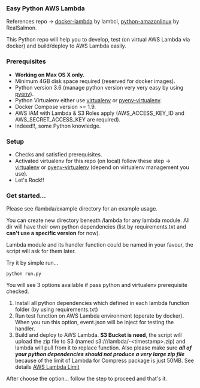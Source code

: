 ### Easy Python AWS Lambda

References repo -> [docker-lambda][4] by lambci, [python-amazonlinux][5] by RealSalmon.

This Python repo will help you to develop, test (on virtual AWS Lambda via docker) and build/deploy to AWS Lambda easily.

### Prerequisites
- **Working on Max OS X only.**
- Minimum 4GB disk space required (reserved for docker images).
- Python version 3.6 (manage python version very very easy by using [pyenv]).
- Python Virtualenv either use [virtualenv][0] or [pyenv-virtualenv][1].
- Docker Compose version >= 1.9.
- AWS IAM with Lambda & S3 Roles apply (AWS_ACCESS_KEY_ID and AWS_SECRET_ACCESS_KEY are required).
- Indeed!!, some Python knowledge.

### Setup
- Checks and satisfied prerequisites.
- Activated virtualenv for this repo (on local) follow these step -> [virtualenv][2] or [pyenv-virtualenv][3] (depend on virtualenv management you use).
- Let's Rock!!

### Get started...
Please see /lambda/example directory for an example usage.

You can create new directory beneath /lambda for any lambda module. All dir will have their own python dependencies (list by requirements.txt and **can't use a specific version** for now).

Lambda module and its handler function could be named in your favour, the script will ask for them later.

Try it by simple run...
```
python run.py
```

You will see 3 options available if pass python and virtualenv prerequisite checked.

1. Install all python dependencies which defined in each lambda function folder (by using requirements.txt)
2. Run test function on AWS Lambda environment (operate by docker). When you run this option, event.json will be inject for testing the handler.
3. Build and deploy to AWS Lambda. **S3 Bucket is need**, the script will upload the zip file to S3 (named s3://<bucket-name>/lambda/<function-name>-\<timestamp>.zip) and lambda will pull from it to replace function. Also please make sure **_all of your python dependencies should not produce a very large zip file_** because of the limit of Lambda for Compress package is just 50MB. See details [AWS Lambda Limit][6]

After choose the option... follow the step to proceed and that's it.

[pyenv]: https://github.com/pyenv/pyenv
[0]: https://github.com/pypa/virtualenv
[1]: https://github.com/pyenv/pyenv-virtualenv
[2]: https://virtualenv.pypa.io/en/stable/userguide/#usage
[3]: https://github.com/pyenv/pyenv-virtualenv#usage
[4]: https://github.com/lambci/docker-lambda
[5]: https://github.com/RealSalmon/docker-amazonlinux-python
[6]: https://docs.aws.amazon.com/lambda/latest/dg/limits.html